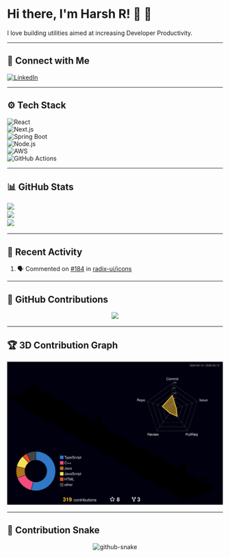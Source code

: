 # Hi there, I'm Harsh R! 👋 🚀  

I love building utilities aimed at increasing Developer Productivity.

---

## 🔗 Connect with Me  

[![LinkedIn](https://img.shields.io/badge/LinkedIn-%230077B5.svg?logo=linkedin&logoColor=white)](https://www.linkedin.com/in/harsh-r-594195200/)  

---

## ⚙️ Tech Stack  

![React](https://img.shields.io/badge/React-%2361DAFB.svg?style=flat&logo=react&logoColor=white)  
![Next.js](https://img.shields.io/badge/Next.js-%23000000.svg?style=flat&logo=next.js&logoColor=white)  
![Spring Boot](https://img.shields.io/badge/Spring_Boot-%236DB33F.svg?style=flat&logo=spring-boot&logoColor=white)  
![Node.js](https://img.shields.io/badge/Node.js-%23339933.svg?style=flat&logo=node.js&logoColor=white)  
![AWS](https://img.shields.io/badge/AWS-%23FF9900.svg?style=flat&logo=amazonaws&logoColor=white)  
![GitHub Actions](https://img.shields.io/badge/GitHub_Actions-%232088FF.svg?style=flat&logo=github-actions&logoColor=white)  

---

## 📊 GitHub Stats  

 ![](https://github-readme-stats.vercel.app/api?username=hackerharsh-77&theme=midnight-purple&hide_border=false&include_all_commits=true&count_private=true)<br/>
![](https://github-readme-streak-stats.herokuapp.com/?user=hackerharsh-77&theme=midnight-purple&hide_border=false)<br/>
![](https://github-readme-stats.vercel.app/api/top-langs/?username=hackerharsh-77&theme=midnight-purple&hide_border=false&include_all_commits=true&count_private=true&layout=compact)

---

## 🚀 Recent Activity  

<!--START_SECTION:activity-->
1. 🗣 Commented on [#184](https://github.com/radix-ui/icons/pull/184#issuecomment-2440003101) in [radix-ui/icons](https://github.com/radix-ui/icons)
<!--END_SECTION:activity-->

---

## 🎯 GitHub Contributions  

<div align="center">
  <img src="https://github-readme-activity-graph.vercel.app/graph?username=hackerHarsh-77&theme=github-dark-dimmed&custom_title=Harsh%20Activity%20Graph&hide_border=true"/>
</div>

---

## 🏆 3D Contribution Graph  

<div align="center">
  <img src="./profile-3d-contrib/profile-night-rainbow.svg"/>
</div>

---

## 🐍 Contribution Snake   

<div align="center">
  <picture>
    <source media="(prefers-color-scheme: dark)" srcset="github-contribution-grid-snake-dark.svg" />
    <source media="(prefers-color-scheme: light)" srcset="github-contribution-grid-snake.svg" />
    <img alt="github-snake" src="github-snake.svg" />
  </picture>
</div>
